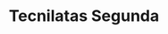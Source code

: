 ---
title: "Tecnilatas Segunda"
url: /barrios-unidos/tecnilatas-segunda/
shop: piezas de automóviles
---